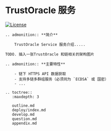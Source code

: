 # TrustOracle 服务

[![License](https://img.shields.io/badge/license-Apache%202-4EB1BA.svg)](https://www.apache.org/licenses/LICENSE-2.0.html)


```eval_rst
.. admonition:: **简介**

    TrustOracle Service 服务介绍.....

```

```eval_rst
TODO. 插入一张TrustOracle 和链相关的架构图片
```

```eval_rst
.. admonition:: **主要特性**

    - 链下 HTTPS API 数据获取
    - 支持多链多群组服务（必须同为 `ECDSA` 或 国密）
    - ...
```

```eval_rst
.. toctree::
   :maxdepth: 3

   outline.md
   deploy/index.md
   develop.md
   question.md
   appendix.md

```